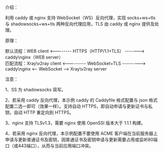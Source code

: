 介绍：

利用 caddy 或 nginx 支持 WebSocket（WS）反向代理，实现 socks+ws+tls 与 shadowsocks+ws+tls 两种反向代理应用，TLS 由 caddy 或 nginx 提供及处理。

原理：

默认流程：WEB client <-------- HTTPS（HTTP/1.1+TLS） -------> caddy\nginx（WEB server）  
匹配流程：Xray\v2ray client <--------- WebSocket+TLS ---------> caddy\nginx <-- WebSocket --> Xray\v2ray server

注意：

1、SS 为 shadowsocks 简写。

2、若采用 caddy 反向代理，本示例 caddy 的 Caddyfile 格式配置与 json 格式配置二选一即可（效果一样）。支持自动 HTTPS，即自动申请与更新证书与私钥，自动 HTTP 重定向到 HTTPS。

3、nginx 支持 TLSv1.3，需要 nginx 使用 OpenSSl 版本大于 1.1.1 构建。

4、若采用 nginx 反向代理，本示例配置不要使用 ACME 客户端在当前服务器上申请与更新普通证书及密钥，因普通证书及密钥申请与更新需要占用或监听80端口（或443端口），从而与当前应用端口冲突。
